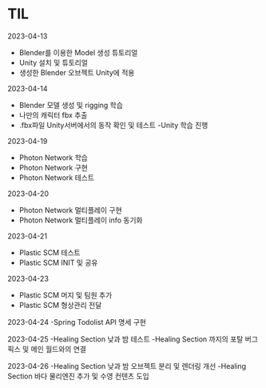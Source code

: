 # TIL
2023-04-13
- Blender를 이용한 Model 생성 튜토리얼
- Unity 설치 및 튜토리얼
- 생성한 Blender 오브젝트 Unity에 적용

2023-04-14
- Blender 모델 생성 및 rigging 학습
- 나만의 캐릭터 fbx 추출
- .fbx파일 Unity서버에서의 동작 확인 및 테스트
-Unity 학습 진행

2023-04-19
- Photon Network 학습
- Photon Network 구현
- Photon Network 테스트

2023-04-20
- Photon Network 멀티플레이 구현
- Photon Network 멀티플레이 info 동기화

2023-04-21
- Plastic SCM 테스트
- Plastic SCM INIT 및 공유

2023-04-23
- Plastic SCM 머지 및 팀원 추가
- Plastic SCM 형상관리 전달

2023-04-24
-Spring Todolist API 명세 구현

2023-04-25
-Healing Section 낮과 밤 테스트
-Healing Section 까지의 포탈 버그 픽스 및 메인 월드와의 연결

2023-04-26
-Healing Section 낮과 밤 오브젝트 분리 및 렌더링 개선
-Healing Section 바다 물리엔진 추가 및 수영 컨텐츠 도입